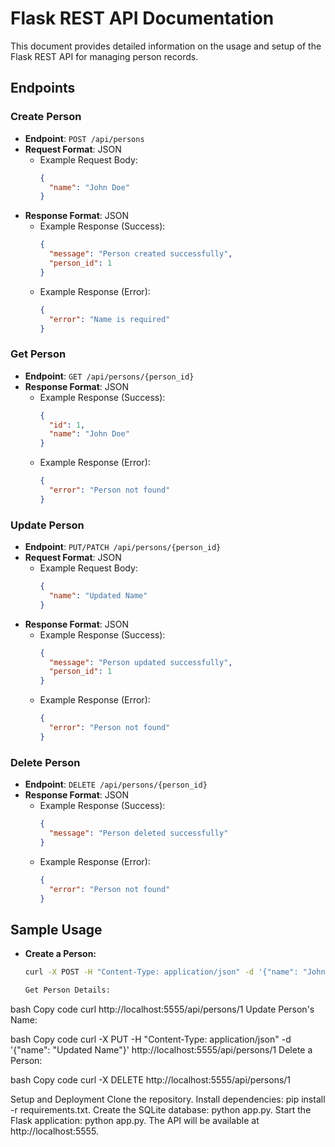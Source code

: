 # Flask REST API Documentation

This document provides detailed information on the usage and setup of the Flask REST API for managing person records.

## Endpoints

### Create Person

- **Endpoint**: `POST /api/persons`
- **Request Format**: JSON
  - Example Request Body:
    ```json
    {
      "name": "John Doe"
    }
    ```
- **Response Format**: JSON
  - Example Response (Success):
    ```json
    {
      "message": "Person created successfully",
      "person_id": 1
    }
    ```
  - Example Response (Error):
    ```json
    {
      "error": "Name is required"
    }
    ```

### Get Person

- **Endpoint**: `GET /api/persons/{person_id}`
- **Response Format**: JSON
  - Example Response (Success):
    ```json
    {
      "id": 1,
      "name": "John Doe"
    }
    ```
  - Example Response (Error):
    ```json
    {
      "error": "Person not found"
    }
    ```

### Update Person

- **Endpoint**: `PUT/PATCH /api/persons/{person_id}`
- **Request Format**: JSON
  - Example Request Body:
    ```json
    {
      "name": "Updated Name"
    }
    ```
- **Response Format**: JSON
  - Example Response (Success):
    ```json
    {
      "message": "Person updated successfully",
      "person_id": 1
    }
    ```
  - Example Response (Error):
    ```json
    {
      "error": "Person not found"
    }
    ```

### Delete Person

- **Endpoint**: `DELETE /api/persons/{person_id}`
- **Response Format**: JSON
  - Example Response (Success):
    ```json
    {
      "message": "Person deleted successfully"
    }
    ```
  - Example Response (Error):
    ```json
    {
      "error": "Person not found"
    }
    ```

## Sample Usage

- **Create a Person:**
  ```bash
  curl -X POST -H "Content-Type: application/json" -d '{"name": "John Doe"}' http://localhost:5555/api

  Get Person Details:

bash
Copy code
curl http://localhost:5555/api/persons/1
Update Person's Name:

bash
Copy code
curl -X PUT -H "Content-Type: application/json" -d '{"name": "Updated Name"}' http://localhost:5555/api/persons/1
Delete a Person:

bash
Copy code
curl -X DELETE http://localhost:5555/api/persons/1

Setup and Deployment
Clone the repository.
Install dependencies: pip install -r requirements.txt.
Create the SQLite database: python app.py.
Start the Flask application: python app.py.
The API will be available at http://localhost:5555.